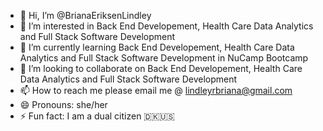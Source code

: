 - 👋 Hi, I’m @BrianaEriksenLindley
- 👀 I’m interested in Back End Developement, Health Care Data Analytics and Full Stack Software Development
- 🌱 I’m currently learning Back End Developement, Health Care Data Analytics and Full Stack Software Development in NuCamp Bootcamp
- 💞️ I’m looking to collaborate on Back End Developement, Health Care Data Analytics and Full Stack Software Development
- 📫 How to reach me please email me @ lindleyrbriana@gmail.com
- 😄 Pronouns: she/her
- ⚡ Fun fact: I am a dual citizen 🇩🇰🇺🇸

<!---
BrianaEriksenLindley/BrianaEriksenLindley is a ✨ special ✨ repository because its `README.md` (this file) appears on your GitHub profile.
You can click the Preview link to take a look at your changes.
--->

